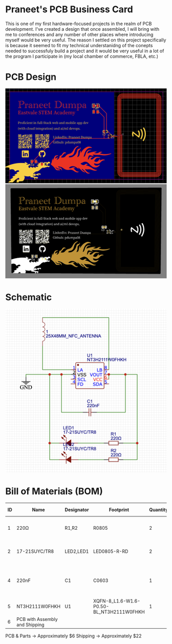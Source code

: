 # Praneet's PCB Business Card
This is one of my first hardware-focused projects in the realm of PCB development. I've created a design that once assembled, I will bring with me to conferences and any number of other places where introducing myself would be very useful. The reason I settled on this project specifically is because it seemed to fit my technical understanidng of the conepts needed to successfuly build a project and it would be very useful in a lot of the program I participate in (my local chamber of commerce, FBLA, etc.)

# PCB Design

![v4.0_2d](https://github.com/pdumpa08/PCB-Business-Card/blob/main/img/v4.0_2d.png?raw=true)
![v4.0_3d](https://github.com/pdumpa08/PCB-Business-Card/blob/main/img/v4.0_3d.png?raw=true)

# Schematic

![v4.0_schematic](https://github.com/pdumpa08/PCB-Business-Card/blob/main/img/v4.0_schematic.png?raw=true)

# Bill of Materials (BOM)

|ID |Name                         |Designator|Footprint                                    |Quantity|Manufacturer Part|Manufacturer|Supplier|Supplier Part|Price|Link                                                                                                                            |
|---|-----------------------------|----------|---------------------------------------------|--------|-----------------|------------|--------|-------------|-----|--------------------------------------------------------------------------------------------------------------------------------|
|1  |220Ω                         |R1,R2     |R0805                                        |2       |RC0805FR-07220RL |YAGEO(国巨)   |LCSC    |C114519      |0.002|https://lcsc.com/product-detail/Chip-Resistor-Surface-Mount_YAGEO-RC0805FR-07220RL_C114519.html                                 |
|2  |17-21SUYC/TR8                |LED2,LED1 |LED0805-R-RD                                 |2       |KT-0805黄灯        |KENTO       |LCSC    |C2296        |0.012|https://lcsc.com/product-detail/LED-Indication-Discrete_Hubei-KENTO-Elec-KT-0805Y_C2296.html                                    |
|4  |220nF                        |C1        |C0603                                        |1       |CL10B224KA8NNNC  |SAMSUNG(三星) |LCSC    |C21120       |0.006|https://lcsc.com/product-detail/Multilayer-Ceramic-Capacitors-MLCC-SMD-SMT_Samsung-Electro-Mechanics-CL10B224KA8NNNC_C21120.html|
|5  |NT3H2111W0FHKH               |U1        |XQFN-8_L1.6-W1.6-P0.50-BL_NT3H2111W0FHKH     |1       |NT3H2111W0FHKH   |NXP(恩智浦)    |LCSC    |C710403      |0.886|https://lcsc.com/product-detail/RFID-ICs_NXP-Semicon-NT3H2111W0FHKH_C710403.html                                                |
|6  |PCB with Assembly and Shipping|          |                                             |        |                 |            |PCBWay  |             |28   |                                                                                                                                |

PCB & Parts -> Approximately $6
Shipping -> Approximately $22